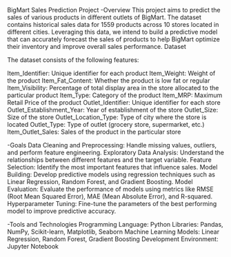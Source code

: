 BigMart Sales Prediction Project
-Overview
This project aims to predict the sales of various products in different outlets of BigMart. The dataset contains historical sales data for 1559 products across 10 stores located in different cities. Leveraging this data, we intend to build a predictive model that can accurately forecast the sales of products to help BigMart optimize their inventory and improve overall sales performance.
Dataset

The dataset consists of the following features:

  Item_Identifier: Unique identifier for each product
  Item_Weight: Weight of the product
  Item_Fat_Content: Whether the product is low fat or regular
  Item_Visibility: Percentage of total display area in the store allocated to the particular product
  Item_Type: Category of the product
  Item_MRP: Maximum Retail Price of the product
  Outlet_Identifier: Unique identifier for each store
  Outlet_Establishment_Year: Year of establishment of the store
  Outlet_Size: Size of the store
  Outlet_Location_Type: Type of city where the store is located
  Outlet_Type: Type of outlet (grocery store, supermarket, etc.)
  Item_Outlet_Sales: Sales of the product in the particular store

-Goals
    Data Cleaning and Preprocessing: Handle missing values, outliers, and perform feature engineering.
    Exploratory Data Analysis: Understand the relationships between different features and the target variable.
    Feature Selection: Identify the most important features that influence sales.
    Model Building: Develop predictive models using regression techniques such as Linear Regression, Random Forest, and Gradient Boosting.
    Model Evaluation: Evaluate the performance of models using metrics like RMSE (Root Mean Squared Error), MAE (Mean Absolute Error), and R-squared.
    Hyperparameter Tuning: Fine-tune the parameters of the best performing model to improve predictive accuracy.

-Tools and Technologies
    Programming Language: Python
    Libraries: Pandas, NumPy, Scikit-learn, Matplotlib, Seaborn
    Machine Learning Models: Linear Regression, Random Forest, Gradient Boosting
    Development Environment: Jupyter Notebook
